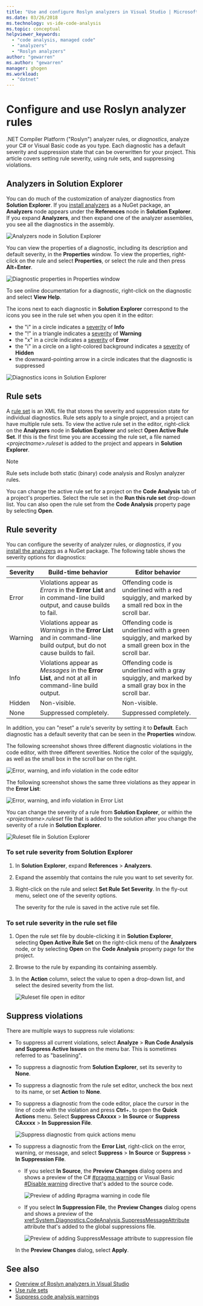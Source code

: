 ```yaml
---
title: "Use and configure Roslyn analyzers in Visual Studio | Microsoft Docs"
ms.date: 03/26/2018
ms.technology: vs-ide-code-analysis
ms.topic: conceptual
helpviewer_keywords:
  - "code analysis, managed code"
  - "analyzers"
  - "Roslyn analyzers"
author: "gewarren"
ms.author: "gewarren"
manager: ghogen
ms.workload:
  - "dotnet"
---
```

# Configure and use Roslyn analyzer rules

.NET Compiler Platform ("Roslyn") analyzer rules, or *diagnostics*, analyze your C# or Visual Basic code as you type. Each diagnostic has a default severity and suppression state that can be overwritten for your project. This article covers setting rule severity, using rule sets, and suppressing violations.

## Analyzers in Solution Explorer

You can do much of the customization of analyzer diagnostics from **Solution Explorer**. If you [install analyzers](../code-quality/install-roslyn-analyzers.md) as a NuGet package, an **Analyzers** node appears under the **References** node in **Solution Explorer**. If you expand **Analyzers**, and then expand one of the analyzer assemblies, you see all the diagnostics in the assembly.

![Analyzers node in Solution Explorer](media/analyzers-expanded-in-solution-explorer.png)

You can view the properties of a diagnostic, including its description and default severity, in the **Properties** window. To view the properties, right-click on the rule and select **Properties**, or select the rule and then press **Alt**+**Enter**.

![Diagnostic properties in Properties window](media/analyzer-diagnostic-properties.png)

To see online documentation for a diagnostic, right-click on the diagnostic and select **View Help**.

The icons next to each diagnostic in **Solution Explorer** correspond to the icons you see in the rule set when you open it in the editor:

- the "i" in a circle indicates a [severity](#rule-severity) of **Info**
- the "!" in a triangle indicates a [severity](#rule-severity) of **Warning**
- the "x" in a circle indicates a [severity](#rule-severity) of **Error**
- the "i" in a circle on a light-colored background indicates a [severity](#rule-severity) of **Hidden**
- the downward-pointing arrow in a circle indicates that the diagnostic is suppressed

![Diagnostics icons in Solution Explorer](media/diagnostics-icons-solution-explorer.png)

## Rule sets

A [rule set](../code-quality/using-rule-sets-to-group-code-analysis-rules.md) is an XML file that stores the severity and suppression state for individual diagnostics. Rule sets apply to a single project, and a project can have multiple rule sets. To view the active rule set in the editor, right-click on the **Analyzers** node in **Solution Explorer** and select **Open Active Rule Set**. If this is the first time you are accessing the rule set, a file named *\<projectname>.ruleset* is added to the project and appears in **Solution Explorer**.

> [!NOTE]
> Rule sets include both static (binary) code analysis and Roslyn analyzer rules.

You can change the active rule set for a project on the **Code Analysis** tab of a project's properties. Select the rule set in the **Run this rule set** drop-down list. You can also open the rule set from the **Code Analysis** property page by selecting **Open**.

## Rule severity

You can configure the severity of analyzer rules, or *diagnostics*, if you [install the analyzers](../code-quality/install-roslyn-analyzers.md) as a NuGet package. The following table shows the severity options for diagnostics:

|Severity|Build-time behavior|Editor behavior|
|-|-|-|
|Error|Violations appear as *Errors* in the **Error List** and in command-line build output, and cause builds to fail.|Offending code is underlined with a red squiggly, and marked by a small red box in the scroll bar.|
|Warning|Violations appear as *Warnings* in the **Error List** and in command-line build output, but do not cause builds to fail.|Offending code is underlined with a green squiggly, and marked by a small green box in the scroll bar.|
|Info|Violations appear as *Messages* in the **Error List**, and not at all in command-line build output.|Offending code is underlined with a gray squiggly, and marked by a small gray box in the scroll bar.|
|Hidden|Non-visible.|Non-visible.|
|None|Suppressed completely.|Suppressed completely.|

In addition, you can "reset" a rule's severity by setting it to **Default**. Each diagnostic has a default severity that can be seen in the **Properties** window.

The following screenshot shows three different diagnostic violations in the code editor, with three different severities. Notice the color of the squiggly, as well as the small box in the scroll bar on the right.

![Error, warning, and info violation in the code editor](media/diagnostics-severity-colors.png)

The following screenshot shows the same three violations as they appear in the **Error List**:

![Error, warning, and info violation in Error List](media/diagnostics-severities-in-error-list.png)

You can change the severity of a rule from **Solution Explorer**, or within the *\<projectname>.ruleset* file that is added to the solution after you change the severity of a rule in **Solution Explorer**.

![Ruleset file in Solution Explorer](media/ruleset-in-solution-explorer.png)

### To set rule severity from Solution Explorer

1. In **Solution Explorer**, expand **References** > **Analyzers**.

1. Expand the assembly that contains the rule you want to set severity for.

1. Right-click on the rule and select **Set Rule Set Severity**. In the fly-out menu, select one of the severity options.

   The severity for the rule is saved in the active rule set file.

### To set rule severity in the rule set file

1. Open the rule set file by double-clicking it in **Solution Explorer**, selecting **Open Active Rule Set** on the right-click menu of the **Analyzers** node, or by selecting **Open** on the **Code Analysis** property page for the project.

1. Browse to the rule by expanding its containing assembly.

1. In the **Action** column, select the value to open a drop-down list, and select the desired severity from the list.

   ![Ruleset file open in editor](media/ruleset-file-in-editor.png)

## Suppress violations

There are multiple ways to suppress rule violations:

- To suppress all current violations, select **Analyze** > **Run Code Analysis and Suppress Active Issues** on the menu bar. This is sometimes referred to as "baselining".

- To suppress a diagnostic from **Solution Explorer**, set its severity to **None**.

- To suppress a diagnostic from the rule set editor, uncheck the box next to its name, or set **Action** to **None**.

- To suppress a diagnostic from the code editor, place the cursor in the line of code with the violation and press **Ctrl**+**.** to open the **Quick Actions** menu. Select **Suppress CAxxxx** > **In Source** or **Suppress CAxxxx** > **In Suppression File**.

   ![Suppress diagnostic from quick actions menu](media/suppress-diagnostic-from-editor.png)

- To suppress a diagnostic from the **Error List**, right-click on the error, warning, or message, and select **Suppress** > **In Source** or **Suppress** > **In Suppression File**.

   - If you select **In Source**, the **Preview Changes** dialog opens and shows a preview of the C# [#pragma warning](/dotnet/csharp/language-reference/preprocessor-directives/preprocessor-pragma-warning) or Visual Basic [#Disable warning](/dotnet/visual-basic/language-reference/directives/directives) directive that's added to the source code.

      ![Preview of adding #pragma warning in code file](media/pragma-warning-preview.png)

   - If you select **In Suppression File**, the **Preview Changes** dialog opens and shows a preview of the <xref:System.Diagnostics.CodeAnalysis.SuppressMessageAttribute> attribute that's added to the global suppressions file.

      ![Preview of adding SuppressMessage attribute to suppression file](media/preview-changes-in-suppression-file.png)

   In the **Preview Changes** dialog, select **Apply**.

## See also

- [Overview of Roslyn analyzers in Visual Studio](../code-quality/roslyn-analyzers-overview.md)
- [Use rule sets](../code-quality/using-rule-sets-to-group-code-analysis-rules.md)
- [Suppress code analysis warnings](../code-quality/in-source-suppression-overview.md)